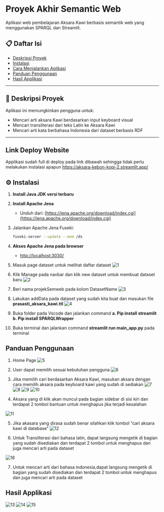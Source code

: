 # Proyek Akhir Semantic Web

Aplikasi web pembelajaran Aksara Kawi berbasis semantik web yang menggunakan SPARQL dan Streamlit.

## 📋 Daftar Isi
- [Deskripsi Proyek](#deskripsi-proyek)
- [Instalasi](#instalasi)
- [Cara Menjalankan Aplikasi](#cara-menjalankan-aplikasi)
- [Panduan Penggunaan](#panduan-penggunaan)
- [Hasil Applikasi](#Hasil-Applikasi)
  

---

## 📖 Deskripsi Proyek

Aplikasi ini memungkinkan pengguna untuk:
- Mencari arti aksara Kawi berdasarkan input keyboard visual
- Mencari transliterasi dari teks Latin ke Aksara Kawi
- Mencari arti kata berbahasa Indonesia dari dataset berbasis RDF

---
## Link Deploy Website
Applikasi sudah full di deploy pada link dibawah sehingga tidak perlu melakukan instalasi apapun
https://aksara-kebon-kopi-2.streamlit.app/

## ⚙️ Instalasi

1. **Install Java JDK versi terbaru**
2. **Install Apache Jena**
   - Unduh dari: [https://jena.apache.org/download/index.cgi](https://jena.apache.org/download/index.cgi)
3. Jalankan Apache Jena Fuseki:
   ```bash
   fuseki-server --update --mem /ds
4. **Akses Apache Jena pada browser**
   - [http://localhost:3030/]( http://localhost:3030/)
5. Masuk page dataset untuk melihat daftar dataset
   ![1](https://github.com/user-attachments/assets/1fc6f256-2940-4f39-8356-5da763c94784)

6. Klik Manage pada navbar dan klik new dataset untuk membuat dataset baru
   ![2](https://github.com/user-attachments/assets/834bd81f-bf50-4494-a141-22565f481b14)

7. Beri nama projekSemweb pada kolom DatasetName
    ![3](https://github.com/user-attachments/assets/50079cf0-ddc4-4fe1-8317-94f84aeb6588)

8. Lakukan addData pada dataset yang sudah kita buat dan masukan file **prasasti_aksara_kawi.ttl**
    ![4](https://github.com/user-attachments/assets/4d1ad6c2-9ea4-4cad-8c2b-1e36a031706e)

9. Buka folder pada Vscode dan jalankan command 
      **a. Pip install streamlit**
      **b. Pip install SPARQLWrapper**
   
10. Buka terminal dan jalankan command **streamlit run main_app.py** pada terminal

## Panduan Penggunaan

1. Home Page
![5](https://github.com/user-attachments/assets/dd590b8f-b305-4e5e-9c0c-882c26be5520)

2. User dapat memilih sesuai kebutuhan pengguna
![6](https://github.com/user-attachments/assets/bd164d57-101a-47e0-b4a9-61195bae952c)

3. Jika memilih cari berdasarkan Aksara Kawi, masukan aksara dengan cara memilih aksara pada keyboard kawi yang sudah di    sediakan
![7](https://github.com/user-attachments/assets/99bb97cb-facc-4bbb-be98-884dd760d392)
![8](https://github.com/user-attachments/assets/73a88689-52db-4a04-a0e0-13b4997c9ccf)
![9](https://github.com/user-attachments/assets/34b9a9d0-0971-4742-8c7a-82614a9d985f)
![10](https://github.com/user-attachments/assets/f53292d2-e006-4816-ae7f-ac14bc19e876)

4. Aksara yang di klik akan muncul pada bagian sidebar di sisi kiri dan terdapat 2 tombol bantuan untuk menghapus jika terjadi kesalahan
   
![11](https://github.com/user-attachments/assets/55e97252-b36e-4dd6-8d22-83ebb0a5544a)

5. Jika akasara yang dirasa sudah benar silahkan klik tombol “cari aksara kawi di database”
![12](https://github.com/user-attachments/assets/4c23bf57-2d18-42e4-89c2-b55c40f888ac)

6. Untuk Transliterasi dari bahasa latin, dapat langsung mengetik di bagian yang sudah disediakan dan terdapat 2 tombol untuk menghapus dan juga mencari arti pada dataset

![16](https://github.com/user-attachments/assets/8f5e7817-d8e0-41fa-a581-8086cfc7ed65)

7. Untuk mencari arti dari bahasa indonesia,dapat langsung mengetik di bagian yang sudah disediakan dan terdapat 2 tombol untuk menghapus dan juga mencari arti pada dataset

## Hasil Applikasi
![13](https://github.com/user-attachments/assets/1379a993-b8f1-409d-85af-be2048d4acdd)
![14](https://github.com/user-attachments/assets/0dd64a36-df7d-4e6e-9cf9-7a27e6b5ae65)
![15](https://github.com/user-attachments/assets/d8b0b2bc-337b-4782-9a21-90f16766f0f8)



